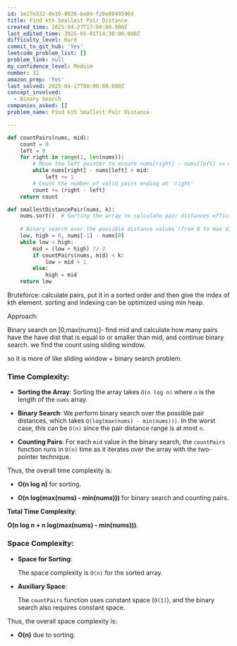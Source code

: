 ```yaml
---
id: 1e27e332-de10-8026-ba8d-f28e8049596d
title: Find kth Smallest Pair Distance
created_time: 2025-04-27T17:04:00.000Z
last_edited_time: 2025-05-01T14:30:00.000Z
difficulty_level: Hard
commit_to_git_hub: 'Yes'
leetcode_problem_list: []
problem_link: null
my_confidence_level: Meduim
number: 12
amazon_prep: 'Yes'
last_solved: 2025-04-27T00:00:00.000Z
concept_involved:
  - Binary Search
companies_asked: []
problem_name: Find kth Smallest Pair Distance

---
```


```python
def countPairs(nums, mid):
    count = 0
    left = 0
    for right in range(1, len(nums)):
        # Move the left pointer to ensure nums[right] - nums[left] <= mid
        while nums[right] - nums[left] > mid:
            left += 1
        # Count the number of valid pairs ending at 'right'
        count += (right - left)
    return count

def smallestDistancePair(nums, k):
    nums.sort()  # Sorting the array to calculate pair distances efficiently
    
    # Binary search over the possible distance values (from 0 to max distance)
    low, high = 0, nums[-1] - nums[0]
    while low < high:
        mid = (low + high) // 2
        if countPairs(nums, mid) < k:
            low = mid + 1
        else:
            high = mid
    return low

```

Bruteforce: calculate pairs, put it in a sorted order and then give the index of kth element. sorting and indexing can be optimized using min heap.

Approach:

Binary search on \[0,max(nums)]- find mid and calculate how many pairs have the have dist that is equal to or smaller than mid, and continue binary search.
we find the count using sliding window.

so it is more of like sliding window + binary search problem.

### **Time Complexity:**

*   **Sorting the Array**: Sorting the array takes `O(n log n)` where `n` is the length of the `nums` array.

*   **Binary Search**: We perform binary search over the possible pair distances, which takes `O(log(max(nums) - min(nums)))`. In the worst case, this can be `O(n)` since the pair distance range is at most `n`.

*   **Counting Pairs**: For each `mid` value in the binary search, the `countPairs` function runs in `O(n)` time as it iterates over the array with the two-pointer technique.

Thus, the overall time complexity is:

*   **O(n log n)** for sorting.

*   **O(n log(max(nums) - min(nums)))** for binary search and counting pairs.

**Total Time Complexity**:

**O(n log n + n log(max(nums) - min(nums)))**.

### **Space Complexity:**

*   **Space for Sorting**:

    The space complexity is `O(n)` for the sorted array.

*   **Auxiliary Space**:

    The `countPairs` function uses constant space (`O(1)`), and the binary search also requires constant space.

Thus, the overall space complexity is:

*   **O(n)** due to sorting.
